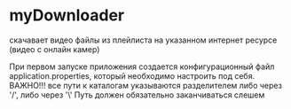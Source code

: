 # myDownloader
скачавает видео файлы из плейлиста на указанном интернет ресурсе (видео с онлайн камер)

При первом запуске приложения создается конфигурационный файл application.properties,
который необходимо настроить под себя.
ВАЖНО!!! все пути к каталогам указываются разделителем либо через '/', либо через '\\'
Путь должен обязательно заканчиваться слешем
